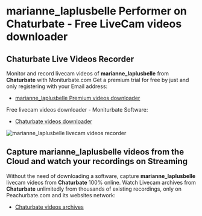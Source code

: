 # marianne_laplusbelle Performer on Chaturbate - Free LiveCam videos downloader

## Chaturbate Live Videos Recorder

Monitor and record livecam videos of **marianne_laplusbelle** from **Chaturbate** with Moniturbate.com
Get a premium trial for free by just and only registering with your Email address:
* [marianne_laplusbelle Premium videos downloader](https://moniturbate.com/request-demo-licence-key.html)

Free livecam videos downloader - Moniturbate Software:
* [Chaturbate videos downloader](https://moniturbate.com/moniturbate-download-software.html)

![marianne_laplusbelle livecam videos recorder](https://peachurnet.com/templates/moniturbate-software.png)


## Capture marianne_laplusbelle videos from the Cloud and watch your recordings on Streaming

Without the need of downloading a software, capture **marianne_laplusbelle** livecam videos from **Chaturbate** 100% online.
Watch Livecam archives from **Chaturbate** unlimitedly from thousands of existing recordings, only on Peachurbate.com and its websites network:
* [Chaturbate videos archives](https://peachurnet.com/)